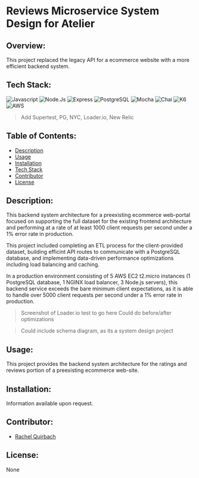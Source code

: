 # Reviews Microservice System Design for Atelier

## Overview:
This project replaced the legacy API for a ecommerce website with a more efficient backend system.

## Tech Stack:
![Javascript](https://img.shields.io/badge/JavaScript-F7DF1E?style=for-the-badge&logo=javascript&logoColor=323330)
![Node.Js](https://img.shields.io/badge/Node.js-339933?style=for-the-badge&logo=node.js&logoColor=white)
![Express](https://img.shields.io/badge/Express.js-00ff00?style=for-the-badge&logo=express&logoColor=808080)
![PostgreSQL](https://img.shields.io/badge/postgresql-4169E1?style=for-the-badge&logo=postgresql&logoColor=white)
![Mocha](https://img.shields.io/badge/Mocha-8D6748?style=for-the-badge&logo=mocha&logoColor=white)
![Chai](https://img.shields.io/badge/Chai-A30701?style=for-the-badge&logo=chai&logoColor=white)
![K6](https://img.shields.io/badge/K6-7D64FF?style=for-the-badge&logo=k6&logoColor=white)
![AWS](https://img.shields.io/badge/AWS-232F3E?style=for-the-badge&logo=amazon-aws&logoColor=FF9900)
> Add Supertest, PG, NYC, Loader.io, New Relic

## Table of Contents:
- [Description](#Description)
- [Usage](#Usage)
- [Installation](#Installation)
- [Tech Stack](#Tech-Stack)
- [Contributor](#Contributor)
- [License](#License)

## Description:
This backend system architecture for a preexisting ecommerce web-portal focused on supporting the full dataset for the existing frontend architecture and performing at a rate of at least 1000 client requests per second under a 1% error rate in production.

This project included completing an ETL process for the client-provided dataset, building efficint API routes to communicate with a PostgreSQL database, and implementing data-driven performance optimizations including load balancing and caching.

In a production environment consisting of 5 AWS EC2 t2.micro instances (1 PostgreSQL database, 1 NGINX load balancer, 3 Node.js servers), this backend service exceeds the bare minimum client expectations, as it is able to handle over 5000 client requests per second under a 1% error rate in production.
> Screenshot of Loader.io test to go here
> Could do before/after optimizations

> Could include schema diagram, as its a system design project

## Usage:
This project provides the backend system architecture for the ratings and reviews portion of a preexisting ecommerce web-site.

## Installation:
Information available upon request.

## Contributor:
- [Rachel Quirbach](https://github.com/rquirbach)

## License:
None
